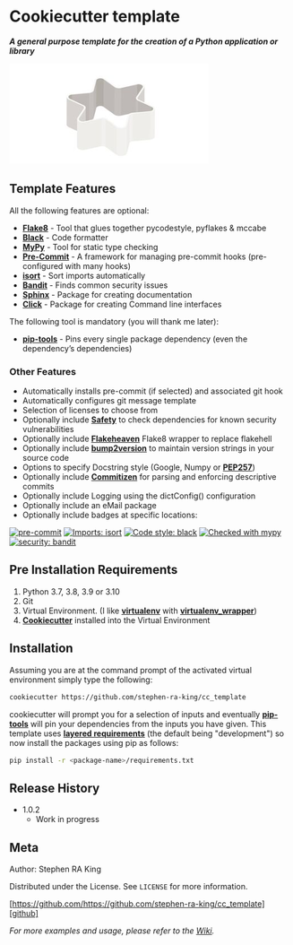 # Cookiecutter template

_**A general purpose template for the creation of a Python application or library**_


![](https://github.com/Stephen-RA-King/cc_template/raw/main/header.png)


## Template Features

All the following features are optional:

* [**Flake8**][flake8-url] - Tool that glues together pycodestyle, pyflakes & mccabe
* [**Black**][black-url] - Code formatter
* [**MyPy**][mypy-url] - Tool for static type checking
* [**Pre-Commit**][pre-commit-url] - A framework for managing pre-commit hooks (pre-configured with many hooks)
* [**isort**][isort-url] - Sort imports automatically
* [**Bandit**][bandit-url] -  Finds common security issues 
* [**Sphinx**][sphinx-url] -  Package for creating documentation
* [**Click**][click-url] -  Package for creating Command line interfaces

The following tool is mandatory (you will thank me later):
* [**pip-tools**][pip-tools-url] -  Pins every single package dependency (even the dependency’s dependencies)


### Other Features
* Automatically installs pre-commit (if selected) and associated git hook
* Automatically configures git message template
* Selection of licenses to choose from
* Optionally include [**Safety**][safety-url] to check dependencies for known security vulnerabilities
* Optionally include [**Flakeheaven**][flakeheaven-url] Flake8 wrapper to replace flakehell
* Optionally include [**bump2version**][bump2version-url] to maintain version strings in your source code
* Options to specify Docstring style (Google, Numpy or [**PEP257**][pep257-url])
* Optionally include [**Commitizen**][commitizen-url] for parsing and enforcing descriptive commits
* Optionally include Logging using the dictConfig() configuration
* Optionally include an eMail package
* Optionally include badges at specific locations:

[![pre-commit][pre-commit-image]][pre-commit-url]
[![Imports: isort][isort-image]][isort-url]
[![Code style: black][black-image]][black-url]
[![Checked with mypy][mypy-image]][mypy-url]
[![security: bandit][bandit-image]][bandit-url]

## Pre Installation Requirements

1. Python 3.7, 3.8, 3.9 or 3.10
2. Git
3. Virtual Environment. (I like [**virtualenv**][virtualenv-url] with [**virtualenv_wrapper**][virtualenvwrapper-url])
4. [**Cookiecutter**][cookiecutter-url] installed into the Virtual Environment

## Installation

Assuming you are at the command prompt of the activated virtual environment
simply type the following:

```sh
cookiecutter https://github.com/stephen-ra-king/cc_template
```

cookiecutter will prompt you for a selection of inputs and eventually [**pip-tools**][pip-tools-url] will
pin your dependencies from the inputs you have given.
This template uses [**layered requirements**][layered-url] (the default being "development")
so now install the packages using pip as follows:

```sh
pip install -r <package-name>/requirements.txt
```


## Release History

* 1.0.2
    * Work in progress

## Meta

Author: Stephen RA King

Distributed under the License. See ``LICENSE`` for more information.

[https://github.com/https://github.com/stephen-ra-king/cc_template][github]

_For more examples and usage, please refer to the [Wiki][wiki]._



<!-- Markdown link & img dfn's -->
[virtualenv-url]: https://virtualenv.pypa.io
[virtualenvwrapper-url]: https://pypi.org/project/virtualenvwrapper/
[cookiecutter-url]: https://github.com/cookiecutter/cookiecutter
[layered-url]: https://github.com/jazzband/pip-tools/#workflow-for-layered-requirements
[flake8-url]: https://flake8.pycqa.org/en/latest/
[sphinx-url]: https://www.sphinx-doc.org/en/master/
[click-url]: https://click.palletsprojects.com/en/8.0.x/
[commitizen-url]: https://github.com/commitizen-tools/commitizen
[safety-url]: https://github.com/pyupio/safety
[pep257-url]: https://www.python.org/dev/peps/pep-0257/
[bump2version-url]: https://pypi.org/project/bump2version/
[pip-tools-url]: https://pypi.org/project/pip-tools/
[flakeheaven-url]: https://pypi.org/project/flakeheaven/

[pre-commit-image]: https://img.shields.io/badge/pre--commit-enabled-brightgreen?logo=pre-commit&logoColor=white
[pre-commit-url]: https://github.com/pre-commit/pre-commit

[isort-image]: https://img.shields.io/badge/%20imports-isort-%231674b1?style=flat&labelColor=ef8336
[isort-url]: https://pycqa.github.io/isort/

[black-image]: https://img.shields.io/badge/code%20style-black-000000.svg
[black-url]: https://github.com/psf/black

[bandit-image]: https://img.shields.io/badge/security-bandit-yellow.svg
[bandit-url]: https://github.com/PyCQA/bandit

[mypy-image]: http://www.mypy-lang.org/static/mypy_badge.svg
[mypy-url]: http://mypy-lang.org/

[mit-license-image]: https://img.shields.io/badge/license-MIT-blue
[mit-license-url]: https://choosealicense.com/licenses/mit/

[bsd-license-image]: https://img.shields.io/badge/license-BSD-blue
[bsd-license-url]: https://www.openbsd.org/policy.html

[gplv3-license-image]: https://img.shields.io/badge/license-GPLv3-blue
[gplv3-license-url]: https://choosealicense.com/licenses/gpl-3.0/

[apachev2-license-image]: https://img.shields.io/badge/license-Apache%202-blue.svg
[apachev2-license-url]: https://choosealicense.com/licenses/apache-2.0/

[wiki]: https://github.com/stephen-ra-king/cc_template/wiki
[github]: https://github.com/stephen-ra-king/cc_template
